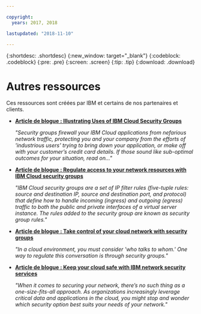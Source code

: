 ```yaml
---

copyright:
  years: 2017, 2018

lastupdated: "2018-11-10"

---
```


{:shortdesc: .shortdesc}
{:new_window: target="_blank"}
{:codeblock: .codeblock}
{:pre: .pre}
{:screen: .screen}
{:tip: .tip}
{:download: .download}

# Autres ressources

Ces ressources sont créées par IBM et certains de nos partenaires et clients.

* [**Article de blogue : Illustrating Uses of IBM Cloud Security Groups**](https://admin.blogs.prd.ibm.event.ibm.com/blogs/bluemix/2018/05/illustrating-uses-ibm-cloud-security-groups/)

    *"Security groups firewall your IBM Cloud applications from nefarious network traffic, protecting you and your company from the efforts of 'industrious users' trying to bring down your application, or make off with your customer’s credit card details. If those sound like sub-optimal outcomes for your situation, read on…"*
    
* [**Article de blogue : Regulate access to your network resources with IBM Cloud security groups**](https://admin.blogs.prd.ibm.event.ibm.com/blogs/bluemix/2017/09/network-security-groups/)

    *"IBM Cloud security groups are a set of IP filter rules (five-tuple rules: source and destination IP, source and destination port, and protocol) that define how to handle incoming (ingress) and outgoing (egress) traffic to both the public and private interfaces of a virtual server instance. The rules added to the security group are known as security group rules."*

* [**Article de blogue : Take control of your cloud network with security groups**](https://www.ibm.com/blogs/bluemix/2017/11/security-groups/)

    *"In a cloud environment, you must consider 'who talks to whom.' One way to regulate this conversation is through security groups."*
    
* [**Article de blogue : Keep your cloud safe with IBM network security services**](https://www.ibm.com/blogs/bluemix/2017/09/keep-cloud-safe-ibm-network-security-services/)

    *"When it comes to securing your network, there’s no such thing as a one-size-fits-all approach. As organizations increasingly leverage critical data and applications in the cloud, you might stop and wonder which security option best suits your needs of your network."*

